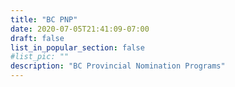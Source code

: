 ```yaml
---
title: "BC PNP"
date: 2020-07-05T21:41:09-07:00
draft: false
list_in_popular_section: false
#list_pic: ""
description: "BC Provincial Nomination Programs"
---
```


